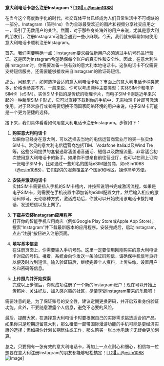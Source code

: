 **意大利电话卡怎么注册Instagram？[[TG💪+ @esim1088](https://t.me/s/esim1088)]**

在当今这个高度数字化的时代，社交媒体平台已经成为人们日常生活中不可或缺的一部分。Instagram（简称Ins）作为全球最受欢迎的图片和视频分享社交应用之一，吸引了无数用户的关注。然而，对于那些身处海外的用户来说，尤其是意大利的朋友们，注册Instagram可能会遇到一些小麻烦。今天，我们就来聊聊如何使用意大利电话卡顺利注册Instagram。

首先，我们需要明确一点：Instagram要求每位新用户必须通过手机号码进行验证。这是因为Instagram希望确保每个账户的真实性和安全性。因此，在意大利注册Instagram时，你需要准备一张有效的意大利本地电话卡。这张电话卡不仅需要支持短信服务，还需要能够接收来自Instagram的验证码短信。

那么，问题来了，如何选择合适的意大利电话卡呢？市面上的意大利电话卡种类繁多，价格也参差不齐。一般来说，你可以考虑两种主要类型：实体SIM卡和电子SIM卡（eSIM）。实体SIM卡指的是传统的物理卡片，而电子SIM卡则是近年来兴起的一种新型SIM卡形式，它可以直接下载到你的手机中，无需物理卡片即可激活使用。对于经常旅行或者需要切换不同国家网络环境的用户来说，电子SIM卡可能是一个更为便捷的选择。

接下来，我们具体看看如何用意大利电话卡注册Instagram。步骤如下：

1. **购买意大利电话卡**  
   如果你已经身在意大利，可以选择去当地的电信运营商营业厅购买一张实体SIM卡。常见的意大利电信运营商包括TIM、Vodafone Italia以及Wind Tre等。这些公司提供的套餐通常涵盖语音通话、短信以及数据流量，非常适合初次使用意大利电话卡的新手。如果你不想亲自前往营业厅，也可以在网上订购一张电子SIM卡，比如通过一些知名的国际eSIM服务商，如eSim1088（[@esim1088](https://t.me/s/esim1088)），它们提供的服务覆盖多个国家和地区，操作简单方便。

2. **安装并激活电话卡**  
   实体SIM卡需要插入手机的SIM卡槽内，并按照说明书完成激活流程。如果是电子SIM卡，则需要在手机设置中添加新的eSIM配置文件，然后输入相应的激活码即可。无论哪种方式，激活成功后，你就可以开始使用该电话卡拨打电话、发送短信以及上网了。

3. **下载并安装Instagram应用程序**  
   打开你的智能手机应用商店（例如Google Play Store或Apple App Store），搜索“Instagram”并下载最新版本的应用程序。安装完成后，启动Instagram，点击“注册”按钮进入注册页面。

4. **填写基本信息**  
   在注册页面上，你需要输入手机号码。这里一定要使用刚刚购买的意大利电话卡对应的号码。接着，系统会向你发送一条验证码短信，请确保手机信号良好以便及时收到短信。输入验证码后，继续完善个人资料，上传头像、设置用户名和密码等信息。

5. **上传照片并开始探索**  
   完成以上步骤后，你就成功注册了一个新的Instagram账户！现在可以开始上传照片、关注好友、加入感兴趣的社区，尽情享受Instagram带来的乐趣吧！

需要注意的是，为了保证账号的安全性，建议定期更换密码，并开启双重身份验证功能。此外，不要随意泄露个人信息，避免不必要的风险。

最后，提醒大家，在选择意大利电话卡时要根据自己的实际需求挑选适合的产品。如果你只是短期逗留意大利，那么租借一部带国际漫游功能的手机可能是更经济实惠的选择；但如果你计划长期居住或工作，那么购买一张本地电话卡无疑会更加划算。

总之，只要拥有一张有效的意大利电话卡，再加上一点点耐心和细心，相信每一位想要在意大利注册Instagram的朋友都能够轻松搞定！[[TG💪+ @esim1088](https://t.me/s/esim1088) ![Image](https://i.postimg.cc/4NQfJmqS/Snipaste-2025-05-13-00-14-12.png)]